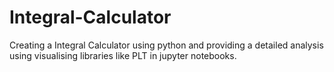 # Integral-Calculator
Creating a Integral Calculator using python and providing a detailed analysis using visualising libraries like PLT in jupyter notebooks.
